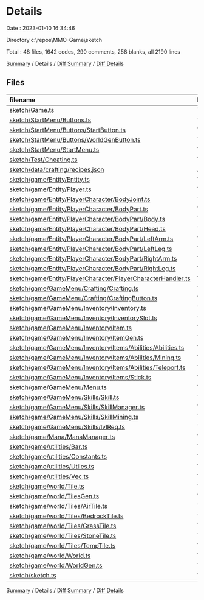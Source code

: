 # Details

Date : 2023-01-10 16:34:46

Directory c:\\repos\\MMO-Game\\sketch

Total : 48 files,  1642 codes, 290 comments, 258 blanks, all 2190 lines

[Summary](results.md) / Details / [Diff Summary](diff.md) / [Diff Details](diff-details.md)

## Files
| filename | language | code | comment | blank | total |
| :--- | :--- | ---: | ---: | ---: | ---: |
| [sketch/Game.ts](/sketch/Game.ts) | TypeScript | 62 | 0 | 11 | 73 |
| [sketch/StartMenu/Buttons.ts](/sketch/StartMenu/Buttons.ts) | TypeScript | 62 | 0 | 8 | 70 |
| [sketch/StartMenu/Buttons/StartButton.ts](/sketch/StartMenu/Buttons/StartButton.ts) | TypeScript | 17 | 0 | 2 | 19 |
| [sketch/StartMenu/Buttons/WorldGenButton.ts](/sketch/StartMenu/Buttons/WorldGenButton.ts) | TypeScript | 17 | 0 | 2 | 19 |
| [sketch/StartMenu/StartMenu.ts](/sketch/StartMenu/StartMenu.ts) | TypeScript | 30 | 0 | 3 | 33 |
| [sketch/Test/Cheating.ts](/sketch/Test/Cheating.ts) | TypeScript | 25 | 1 | 6 | 32 |
| [sketch/data/crafting/recipes.json](/sketch/data/crafting/recipes.json) | JSON | 15 | 0 | 1 | 16 |
| [sketch/game/Entity/Entity.ts](/sketch/game/Entity/Entity.ts) | TypeScript | 24 | 0 | 3 | 27 |
| [sketch/game/Entity/Player.ts](/sketch/game/Entity/Player.ts) | TypeScript | 182 | 9 | 23 | 214 |
| [sketch/game/Entity/PlayerCharacter/BodyJoint.ts](/sketch/game/Entity/PlayerCharacter/BodyJoint.ts) | TypeScript | 0 | 10 | 2 | 12 |
| [sketch/game/Entity/PlayerCharacter/BodyPart.ts](/sketch/game/Entity/PlayerCharacter/BodyPart.ts) | TypeScript | 0 | 3 | 1 | 4 |
| [sketch/game/Entity/PlayerCharacter/BodyPart/Body.ts](/sketch/game/Entity/PlayerCharacter/BodyPart/Body.ts) | TypeScript | 0 | 28 | 5 | 33 |
| [sketch/game/Entity/PlayerCharacter/BodyPart/Head.ts](/sketch/game/Entity/PlayerCharacter/BodyPart/Head.ts) | TypeScript | 0 | 6 | 1 | 7 |
| [sketch/game/Entity/PlayerCharacter/BodyPart/LeftArm.ts](/sketch/game/Entity/PlayerCharacter/BodyPart/LeftArm.ts) | TypeScript | 0 | 6 | 1 | 7 |
| [sketch/game/Entity/PlayerCharacter/BodyPart/LeftLeg.ts](/sketch/game/Entity/PlayerCharacter/BodyPart/LeftLeg.ts) | TypeScript | 0 | 6 | 1 | 7 |
| [sketch/game/Entity/PlayerCharacter/BodyPart/RightArm.ts](/sketch/game/Entity/PlayerCharacter/BodyPart/RightArm.ts) | TypeScript | 0 | 5 | 1 | 6 |
| [sketch/game/Entity/PlayerCharacter/BodyPart/RightLeg.ts](/sketch/game/Entity/PlayerCharacter/BodyPart/RightLeg.ts) | TypeScript | 0 | 6 | 1 | 7 |
| [sketch/game/Entity/PlayerCharacter/PlayerCharacterHandler.ts](/sketch/game/Entity/PlayerCharacter/PlayerCharacterHandler.ts) | TypeScript | 0 | 25 | 3 | 28 |
| [sketch/game/GameMenu/Crafting/Crafting.ts](/sketch/game/GameMenu/Crafting/Crafting.ts) | TypeScript | 74 | 5 | 8 | 87 |
| [sketch/game/GameMenu/Crafting/CraftingButton.ts](/sketch/game/GameMenu/Crafting/CraftingButton.ts) | TypeScript | 16 | 0 | 2 | 18 |
| [sketch/game/GameMenu/Inventory/Inventory.ts](/sketch/game/GameMenu/Inventory/Inventory.ts) | TypeScript | 149 | 2 | 21 | 172 |
| [sketch/game/GameMenu/Inventory/InventorySlot.ts](/sketch/game/GameMenu/Inventory/InventorySlot.ts) | TypeScript | 35 | 3 | 6 | 44 |
| [sketch/game/GameMenu/Inventory/Item.ts](/sketch/game/GameMenu/Inventory/Item.ts) | TypeScript | 58 | 9 | 12 | 79 |
| [sketch/game/GameMenu/Inventory/ItemGen.ts](/sketch/game/GameMenu/Inventory/ItemGen.ts) | TypeScript | 78 | 0 | 6 | 84 |
| [sketch/game/GameMenu/Inventory/Items/Abilities/Abilities.ts](/sketch/game/GameMenu/Inventory/Items/Abilities/Abilities.ts) | TypeScript | 7 | 0 | 1 | 8 |
| [sketch/game/GameMenu/Inventory/Items/Abilities/Mining.ts](/sketch/game/GameMenu/Inventory/Items/Abilities/Mining.ts) | TypeScript | 41 | 1 | 2 | 44 |
| [sketch/game/GameMenu/Inventory/Items/Abilities/Teleport.ts](/sketch/game/GameMenu/Inventory/Items/Abilities/Teleport.ts) | TypeScript | 42 | 1 | 10 | 53 |
| [sketch/game/GameMenu/Inventory/Items/Stick.ts](/sketch/game/GameMenu/Inventory/Items/Stick.ts) | TypeScript | 1 | 0 | 1 | 2 |
| [sketch/game/GameMenu/Menu.ts](/sketch/game/GameMenu/Menu.ts) | TypeScript | 5 | 0 | 1 | 6 |
| [sketch/game/GameMenu/Skills/Skill.ts](/sketch/game/GameMenu/Skills/Skill.ts) | TypeScript | 33 | 0 | 7 | 40 |
| [sketch/game/GameMenu/Skills/SkillManager.ts](/sketch/game/GameMenu/Skills/SkillManager.ts) | TypeScript | 27 | 0 | 3 | 30 |
| [sketch/game/GameMenu/Skills/SkillMining.ts](/sketch/game/GameMenu/Skills/SkillMining.ts) | TypeScript | 7 | 0 | 1 | 8 |
| [sketch/game/GameMenu/Skills/lvlReq.ts](/sketch/game/GameMenu/Skills/lvlReq.ts) | TypeScript | 4 | 0 | 2 | 6 |
| [sketch/game/Mana/ManaManager.ts](/sketch/game/Mana/ManaManager.ts) | TypeScript | 31 | 0 | 7 | 38 |
| [sketch/game/utilities/Bar.ts](/sketch/game/utilities/Bar.ts) | TypeScript | 39 | 0 | 5 | 44 |
| [sketch/game/utilities/Constants.ts](/sketch/game/utilities/Constants.ts) | TypeScript | 45 | 0 | 9 | 54 |
| [sketch/game/utilities/Utiles.ts](/sketch/game/utilities/Utiles.ts) | TypeScript | 74 | 1 | 8 | 83 |
| [sketch/game/utilities/Vec.ts](/sketch/game/utilities/Vec.ts) | TypeScript | 14 | 0 | 3 | 17 |
| [sketch/game/world/Tile.ts](/sketch/game/world/Tile.ts) | TypeScript | 81 | 1 | 16 | 98 |
| [sketch/game/world/TilesGen.ts](/sketch/game/world/TilesGen.ts) | TypeScript | 146 | 53 | 10 | 209 |
| [sketch/game/world/Tiles/AirTile.ts](/sketch/game/world/Tiles/AirTile.ts) | TypeScript | 0 | 14 | 3 | 17 |
| [sketch/game/world/Tiles/BedrockTile.ts](/sketch/game/world/Tiles/BedrockTile.ts) | TypeScript | 0 | 14 | 2 | 16 |
| [sketch/game/world/Tiles/GrassTile.ts](/sketch/game/world/Tiles/GrassTile.ts) | TypeScript | 0 | 18 | 4 | 22 |
| [sketch/game/world/Tiles/StoneTile.ts](/sketch/game/world/Tiles/StoneTile.ts) | TypeScript | 0 | 18 | 5 | 23 |
| [sketch/game/world/Tiles/TempTile.ts](/sketch/game/world/Tiles/TempTile.ts) | TypeScript | 0 | 8 | 1 | 9 |
| [sketch/game/world/World.ts](/sketch/game/world/World.ts) | TypeScript | 39 | 11 | 8 | 58 |
| [sketch/game/world/WorldGen.ts](/sketch/game/world/WorldGen.ts) | TypeScript | 62 | 26 | 11 | 99 |
| [sketch/sketch.ts](/sketch/sketch.ts) | TypeScript | 100 | 0 | 8 | 108 |

[Summary](results.md) / Details / [Diff Summary](diff.md) / [Diff Details](diff-details.md)